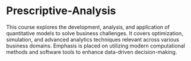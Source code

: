 # Prescriptive-Analysis

This course explores the development, analysis, and application of quantitative models to solve business challenges. It covers optimization, simulation, and advanced analytics techniques relevant across various business domains. Emphasis is placed on utilizing modern computational methods and software tools to enhance data-driven decision-making.
